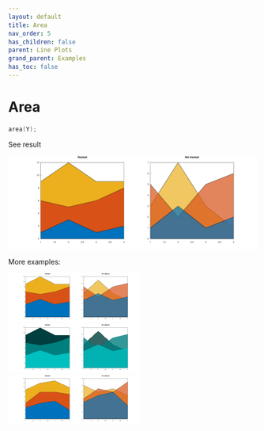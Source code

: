 ```yaml
---
layout: default
title: Area
nav_order: 5
has_children: false
parent: Line Plots
grand_parent: Examples
has_toc: false
---
```

# Area

```cpp
area(Y);
```


See result
    
[![example_area_1](../line_plot/area/area_1.svg)](https://github.com/alandefreitas/matplotplusplus/blob/master/examples/line_plot/area/area_1.cpp)

More examples:
    
[![example_area_2](../line_plot/area/area_2_thumb.png)](https://github.com/alandefreitas/matplotplusplus/blob/master/examples/line_plot/area/area_2.cpp)  [![example_area_3](../line_plot/area/area_3_thumb.png)](https://github.com/alandefreitas/matplotplusplus/blob/master/examples/line_plot/area/area_3.cpp)  [![example_area_4](../line_plot/area/area_4_thumb.png)](https://github.com/alandefreitas/matplotplusplus/blob/master/examples/line_plot/area/area_4.cpp)
  





<!-- Generated with mdsplit: https://github.com/alandefreitas/mdsplit -->
